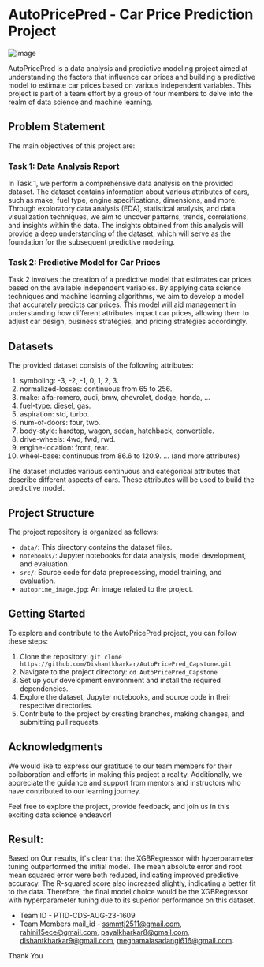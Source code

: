 # AutoPricePred - Car Price Prediction Project
![image](https://github.com/Dishantkharkar/AutoPricePred_Capstone/assets/133576329/d67cf1f0-c313-4dfc-9f2d-e2c4de2b8552)

AutoPricePred is a data analysis and predictive modeling project aimed at understanding the factors that influence car prices and building a predictive model to estimate car prices based on various independent variables. This project is part of a team effort by a group of four members to delve into the realm of data science and machine learning.

## Problem Statement

The main objectives of this project are:

### Task 1: Data Analysis Report

In Task 1, we perform a comprehensive data analysis on the provided dataset. The dataset contains information about various attributes of cars, such as make, fuel type, engine specifications, dimensions, and more. Through exploratory data analysis (EDA), statistical analysis, and data visualization techniques, we aim to uncover patterns, trends, correlations, and insights within the data. The insights obtained from this analysis will provide a deep understanding of the dataset, which will serve as the foundation for the subsequent predictive modeling.

### Task 2: Predictive Model for Car Prices

Task 2 involves the creation of a predictive model that estimates car prices based on the available independent variables. By applying data science techniques and machine learning algorithms, we aim to develop a model that accurately predicts car prices. This model will aid management in understanding how different attributes impact car prices, allowing them to adjust car design, business strategies, and pricing strategies accordingly.

## Datasets

The provided dataset consists of the following attributes:

1. symboling: -3, -2, -1, 0, 1, 2, 3.
2. normalized-losses: continuous from 65 to 256.
3. make: alfa-romero, audi, bmw, chevrolet, dodge, honda, ...
4. fuel-type: diesel, gas.
5. aspiration: std, turbo.
6. num-of-doors: four, two.
7. body-style: hardtop, wagon, sedan, hatchback, convertible.
8. drive-wheels: 4wd, fwd, rwd.
9. engine-location: front, rear.
10. wheel-base: continuous from 86.6 to 120.9.
... (and more attributes)

The dataset includes various continuous and categorical attributes that describe different aspects of cars. These attributes will be used to build the predictive model.

## Project Structure

The project repository is organized as follows:

- `data/`: This directory contains the dataset files.
- `notebooks/`: Jupyter notebooks for data analysis, model development, and evaluation.
- `src/`: Source code for data preprocessing, model training, and evaluation.
- `autoprime_image.jpg`: An image related to the project.

## Getting Started

To explore and contribute to the AutoPricePred project, you can follow these steps:

1. Clone the repository: `git clone https://github.com/Dishantkharkar/AutoPricePred_Capstone.git`
2. Navigate to the project directory: `cd AutoPricePred_Capstone`
3. Set up your development environment and install the required dependencies.
4. Explore the dataset, Jupyter notebooks, and source code in their respective directories.
5. Contribute to the project by creating branches, making changes, and submitting pull requests.

## Acknowledgments

We would like to express our gratitude to our team members for their collaboration and efforts in making this project a reality. Additionally, we appreciate the guidance and support from mentors and instructors who have contributed to our learning journey.

Feel free to explore the project, provide feedback, and join us in this exciting data science endeavor!


## Result:
Based on Our results, it's clear that the XGBRegressor with hyperparameter tuning outperformed the initial model. The mean absolute error and root mean squared error were both reduced, indicating improved predictive accuracy. The R-squared score also increased slightly, indicating a better fit to the data. Therefore, the final model choice would be the XGBRegressor with hyperparameter tuning due to its superior performance on this dataset.

* Team ID - PTID-CDS-AUG-23-1609
* Team Members mail_id - ssmmtj2511@gmail.com, rahini15ece@gmail.com, payalkharkar8@gmail.com, dishantkharkar9@gmail.com, meghamalasadangi616@gmail.com.

  
Thank You
